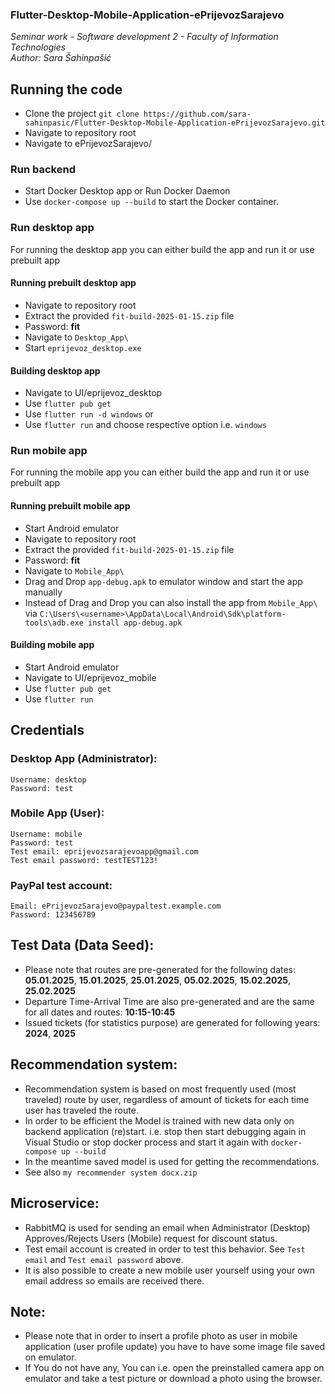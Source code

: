 <h3>Flutter-Desktop-Mobile-Application-ePrijevozSarajevo</h3>
<i>Seminar work - Software development 2 - Faculty of Information Technologies</i> </br>
<i>Author: Sara Šahinpašić</i> </br>

## Running the code
- Clone the project `git clone https://github.com/sara-sahinpasic/Flutter-Desktop-Mobile-Application-ePrijevozSarajevo.git`
- Navigate to repository root
- Navigate to ePrijevozSarajevo/

### Run backend
- Start Docker Desktop app or Run Docker Daemon
- Use ```docker-compose up --build``` to start the Docker container.

### Run desktop app
For running the desktop app you can either build the app and run it or use prebuilt app

#### Running prebuilt desktop app
- Navigate to repository root
- Extract the provided `fit-build-2025-01-15.zip` file
- Password: **fit**
- Navigate to `Desktop_App\`
- Start `eprijevoz_desktop.exe`

#### Building desktop app
- Navigate to UI/eprijevoz_desktop
- Use ```flutter pub get```
- Use ```flutter run -d windows``` or 
- Use ```flutter run``` and choose respective option i.e. ```windows```

### Run mobile app
For running the mobile app you can either build the app and run it or use prebuilt app

#### Running prebuilt mobile app
- Start Android emulator
- Navigate to repository root
- Extract the provided `fit-build-2025-01-15.zip` file
- Password: **fit**
- Navigate to `Mobile_App\`
- Drag and Drop `app-debug.apk` to emulator window and start the app manually
- Instead of Drag and Drop you can also install the app from `Mobile_App\` via `C:\Users\<username>\AppData\Local\Android\Sdk\platform-tools\adb.exe install app-debug.apk`

#### Building mobile app
- Start Android emulator
- Navigate to UI/eprijevoz_mobile
- Use ```flutter pub get```
- Use ```flutter run``` 

## Credentials

### Desktop App (Administrator):
	Username: desktop
	Password: test

### Mobile App (User):
	Username: mobile
	Password: test
	Test email: eprijevozsarajevoapp@gmail.com
	Test email password: testTEST123!
 
### PayPal test account:
	Email: ePrijevozSarajevo@paypaltest.example.com
	Password: 123456789

## Test Data (Data Seed):
- Please note that routes are pre-generated for the following dates: **05.01.2025**, **15.01.2025**, **25.01.2025**, **05.02.2025**, **15.02.2025**, **25.02.2025**
- Departure Time-Arrival Time are also pre-generated and are the same for all dates and routes: **10:15-10:45**
- Issued tickets (for statistics purpose) are generated for following years: **2024**, **2025**

## Recommendation system:
- Recommendation system is based on most frequently used (most traveled) route by user, regardless of amount of tickets for each time user has traveled the route.
- In order to be efficient the Model is trained with new data only on backend application (re)start.
i.e. stop then start debugging again in Visual Studio or stop docker process and start it again with ```docker-compose up --build```
- In the meantime saved model is used for getting the recommendations. 
- See also `my recommender system docx.zip`

## Microservice:
- RabbitMQ is used for sending an email when Administrator (Desktop) Approves/Rejects Users (Mobile) request for discount status.
- Test email account is created in order to test this behavior. See `Test email` and `Test email password` above.
- It is also possible to create a new mobile user yourself using your own email address so emails are received there.

## Note:
- Please note that in order to insert a profile photo as user in mobile application (user profile update) you have to have some image file saved on emulator.
- If You do not have any, You can i.e. open the preinstalled camera app on emulator and take a test picture or download a photo using the browser.
